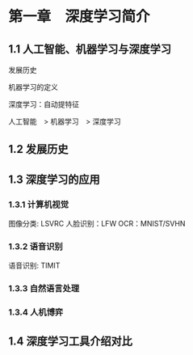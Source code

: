 # 第一章　深度学习简介

## 1.1 人工智能、机器学习与深度学习

发展历史

机器学习的定义

深度学习：自动提特征

人工智能　> 机器学习　> 深度学习

## 1.2 发展历史

## 1.3 深度学习的应用

### 1.3.1 计算机视觉

图像分类: LSVRC
人脸识别：LFW
OCR：MNIST/SVHN

### 1.3.2 语音识别

语音识别: TIMIT

### 1.3.3 自然语言处理

### 1.3.4 人机博弈

## 1.4 深度学习工具介绍对比